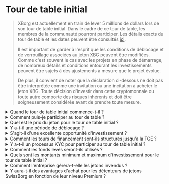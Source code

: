 # Tour de table initial

> XBorg est actuellement en train de lever 5 millions de dollars lors de son tour de table initial. Dans le cadre de ce tour de table, les membres de la communauté pourront participer. Les détails exacts du tour de table et les dates peuvent être consultés [ici](https://www.xborg.com/seed-round).&#x20;
>
> Il est important de garder à l'esprit que les conditions de déblocage et de verrouillage associées au jeton XBG peuvent être modifiées. Comme c'est souvent le cas avec les projets en phase de démarrage, de nombreux détails et conditions entourant les investissements peuvent être sujets à des ajustements à mesure que le projet évolue.
>
> De plus, il convient de noter que la déclaration ci-dessous ne doit pas être interprétée comme une invitation ou une incitation à acheter le jeton XBG. Toute décision d'investir dans cette cryptomonnaie ou toute autre comporte des risques inhérents et doit être soigneusement considérée avant de prendre toute mesure.

<details>

<summary>Quand le tour de table initial commence-t-il ?</summary>

Le tour de table initial a commencé le 16 mai 2023 avec le coffre-fort Prometheus hébergé sur [la plateforme de lancement d'XBorg](https://launchpad.xborg.com/project/xborg).

Quant aux coffres-forts SwissBorg, le premier coffre-fort public ouvrira le 23 mai 2023 à 14h00 CET, suivi de trois autres coffres-forts. Les dates exactes et les tailles des coffres-forts peuvent être consultées sur [notre site web](https://www.xborg.com/how-to-invest).

</details>

<details>

<summary>Comment puis-je participer au tour de table ?</summary>

Pour participer au tour de table, vous pouvez acquérir un NFT Prometheus [ici](https://opensea.io/collection/xborg-prometheus) et participer à notre [plateforme de lancement](https://launchpad.xborg.com/). Alternativement, vous pouvez télécharger l'application SwissBorg pour accéder aux opportunités d'investissement. Cependant, il convient de noter que seuls les détenteurs de Prometheus sont assurés d'une allocation, et le niveau actuel d'intérêt pour le tour de table dépasse 4,5 millions de dollars. Par conséquent, nous pourrions ne pas être en mesure de garantir des allocations via l'application SwissBorg. Les détails exacts peuvent être trouvés [ici](https://www.xborg.com/how-to-invest).&#x20;

</details>

<details>

<summary>Quel est le prix du jeton pour le tour de table initial ?</summary>

* VC, BA et Prometheus : 0,045 $
* SwissBorg Series A, Genesis et Generation : 0,05 $
* Public : 0,055 $

</details>

<details>

<summary>Y a-t-il une période de déblocage ?</summary>

Pour les participants au tour de table stratégique et initial, votre investissement est soumis à une période de blocage de 3 mois, suivie d'un calendrier de déblocage de 18 mois après la TGE. De plus, 10 % des jetons XBG achetés seront immédiatement disponibles après la TGE. Veuillez noter que ces conditions sont susceptibles de changer afin de répondre aux exigences des plateformes d'échange de cryptomonnaies.

</details>

<details>

<summary>S'agit-il d'une excellente opportunité d'investissement ?</summary>

Bien que ce soit le prix le plus bas auquel quelqu'un peut acheter des jetons XBG, il est important de noter que nous ne pouvons pas garantir un rendement positif sur l'investissement. En fait, aucun investissement ne peut garantir un résultat positif.

</details>

<details>

<summary>Comment les tours de financement sont-ils structurés jusqu'à la TGE ?</summary>

* **Tour de table stratégique :** 1 million de dollars levés à 0,025 $ par jeton XBG.
* **Tour de table initial :** 5 millions de dollars levés à 0,045-0,055 $ par jeton XBG.&#x20;
* **Tour de table public :** Selon le LBP.&#x20;

</details>

<details>

<summary>Y a-t-il un processus KYC pour participer au tour de table initial ?</summary>

Oui, les tours de table initial et public seront soumis à une procédure KYC. Sur la plateforme de lancement d'XBorg, la procédure KYC se déroule ici : [https://launchpad.xborg.com/kyc](https://launchpad.xborg.com/kyc)

</details>

<details>

<summary>Comment les fonds levés seront-ils utilisés ?</summary>

Nous levons 5 millions de dollars lors du tour de table initial. Les fonds levés seront répartis comme suit et dépensés sur une période de 3 ans.

* **Développement technique :** 60 % (3 000 000 $) des fonds seront alloués au développement technique et aux coûts d'infrastructure. Cela représente le coût de 10 ingénieurs à temps plein pendant trois ans, avec un salaire moyen du marché de 7 000 $ par mois.
* **Marketing :** 20 % (1 000 000 $) des fonds seront alloués aux dépenses de marketing, aux campagnes d'influenceurs, aux relations publiques, aux opportunités de parrainage et aux événements.
* **Liquidité et inscriptions sur les plateformes d'échange :** 10 % (500 000 $) des fonds seront alloués aux paiements d'inscription sur les plateformes d'échange et à la fourniture de liquidité.
* **Coûts d'exploitation :** 10 % (500 000 $) des fonds seront alloués aux frais de location de bureaux, aux frais juridiques et aux abonnements logiciels.

La trésorerie actuelle couvre les coûts RH non techniques.

</details>

<details>

<summary>Quels sont les montants minimum et maximum d'investissement pour le tour de table initial ?</summary>

Si vous êtes détenteur de Prometheus, le seuil d'investissement minimum est fixé à 100 $, tandis que la limite maximale est de 3 000 $ par NFT. Pour les utilisateurs de SwissBorg, les limites d'investissement sont basées sur des paliers et varient en conséquence. Veuillez vous référer à notre structure de paliers détaillée sur [notre site web](https://www.xborg.com/how-to-invest).

</details>

<details>

<summary>Comment l'entreprise gérera-t-elle les jetons invendus ?</summary>

En cas de jetons invendus, ceux-ci pourraient être conservés dans la trésorerie et éventuellement vendus de gré à gré à de grands investisseurs.

</details>

<details>

<summary>Y aura-t-il des avantages d'achat pour les détenteurs de jetons SwissBorg en fonction de leur niveau Premium ?</summary>

Les investisseurs de la série A et les détenteurs de niveaux Premium Genesis/Generation pourront acheter des jetons XBG lors du tour de table initial, bien que à une valorisation plus élevée que les détenteurs de Prometheus.

</details>

&#x20;